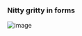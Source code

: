 ### Nitty gritty in forms

![image](https://user-images.githubusercontent.com/84140842/184287502-d19c6108-c60f-4495-b6f7-7e8cd52eaab3.png)
